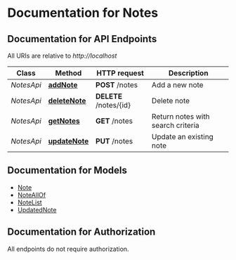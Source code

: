 # Documentation for Notes

<a name="documentation-for-api-endpoints"></a>
## Documentation for API Endpoints

All URIs are relative to *http://localhost*

Class | Method | HTTP request | Description
------------ | ------------- | ------------- | -------------
*NotesApi* | [**addNote**](Apis/NotesApi.md#addnote) | **POST** /notes | Add a new note
*NotesApi* | [**deleteNote**](Apis/NotesApi.md#deletenote) | **DELETE** /notes/{id} | Delete note
*NotesApi* | [**getNotes**](Apis/NotesApi.md#getnotes) | **GET** /notes | Return notes with search criteria
*NotesApi* | [**updateNote**](Apis/NotesApi.md#updatenote) | **PUT** /notes | Update an existing note


<a name="documentation-for-models"></a>
## Documentation for Models

 - [Note](./\Models/Note.md)
 - [NoteAllOf](./\Models/NoteAllOf.md)
 - [NoteList](./\Models/NoteList.md)
 - [UpdatedNote](./\Models/UpdatedNote.md)


<a name="documentation-for-authorization"></a>
## Documentation for Authorization

All endpoints do not require authorization.
